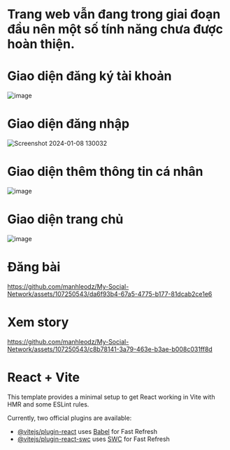 # Trang web vẫn đang trong giai đoạn đầu nên một số tính năng chưa được hoàn thiện. 

# Giao diện đăng ký tài khoản
![image](https://github.com/manhleodz/My-Social-Network/assets/107250543/73b4352d-b163-470b-b249-38fba7da0922)

# Giao diện đăng nhập
![Screenshot 2024-01-08 130032](https://github.com/manhleodz/My-Social-Network/assets/107250543/d96ce366-312a-4828-a217-f29bc64e7f30)

# Giao diện thêm thông tin cá nhân
![image](https://github.com/manhleodz/My-Social-Network/assets/107250543/634763a1-0817-45b5-bd90-09fd8dc7d52d)

# Giao diện trang chủ
![image](https://github.com/manhleodz/My-Social-Network/assets/107250543/6b7d0be2-67da-4522-8976-5be400319f5e)

# Đăng bài 
https://github.com/manhleodz/My-Social-Network/assets/107250543/da6f93b4-67a5-4775-b177-81dcab2ce1e6

# Xem story
https://github.com/manhleodz/My-Social-Network/assets/107250543/c8b78141-3a79-463e-b3ae-b008c031ff8d


# React + Vite

This template provides a minimal setup to get React working in Vite with HMR and some ESLint rules.

Currently, two official plugins are available:

- [@vitejs/plugin-react](https://github.com/vitejs/vite-plugin-react/blob/main/packages/plugin-react/README.md) uses [Babel](https://babeljs.io/) for Fast Refresh
- [@vitejs/plugin-react-swc](https://github.com/vitejs/vite-plugin-react-swc) uses [SWC](https://swc.rs/) for Fast Refresh
